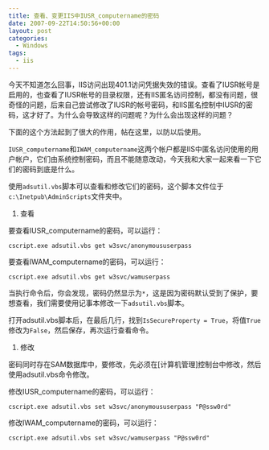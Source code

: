 ```yaml
---
title: 查看、变更IIS中IUSR_computername的密码
date: 2007-09-22T14:50:56+00:00
layout: post
categories:
  - Windows
tags:
  - iis
---
```


今天不知道怎么回事，IIS访问出现401.1访问凭据失效的错误。查看了IUSR帐号是启用的，也查看了IUSR帐号的目录权限，还有IIS匿名访问控制，都没有问题，很奇怪的问题，后来自己尝试修改了IUSR的帐号密码，和IIS匿名控制中IUSR的密码，这才好了。为什么会导致这样的问题呢？为什么会出现这样的问题？

下面的这个方法起到了很大的作用，帖在这里，以防以后使用。

`IUSR_computername`和`IWAM_computername`这两个帐户都是IIS中匿名访问使用的用户帐户，它们由系统控制密码，而且不能随意改动，今天我和大家一起来看一下它们的密码到底是什么。
<!--more-->
使用`adsutil.vbs`脚本可以查看和修改它们的密码，这个脚本文件位于`c:\Inetpub\AdminScripts`文件夹中。

1. 查看

要查看IUSR_computername的密码，可以运行：
```
cscript.exe adsutil.vbs get w3svc/anonymoususerpass
```

要查看IWAM_computername的密码，可以运行：
```
cscript.exe adsutil.vbs get w3svc/wamuserpass
```

当执行命令后，你会发现，密码仍然显示为`*`，这是因为密码默认受到了保护，要想查看，我们需要使用记事本修改一下`adsutil.vbs`脚本。

打开adsutil.vbs脚本后，在最后几行，找到`IsSecureProperty = True`，将值`True`修改为`False`，然后保存，再次运行查看命令。

1. 修改

密码同时存在SAM数据库中，要修改，先必须在[计算机管理]控制台中修改，然后使用adsutil.vbs命令修改。

修改IUSR_computername的密码，可以运行：
```
cscript.exe adsutil.vbs set w3svc/anonymoususerpass "P@ssw0rd"
```

修改IWAM_computername的密码，可以运行：
```
cscript.exe adsutil.vbs set w3svc/wamuserpass "P@ssw0rd"
```